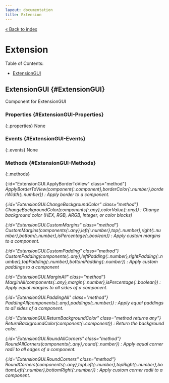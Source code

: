 ```yaml
---
layout: documentation
title: Extension
---
```


[&laquo; Back to index](index.html)
# Extension

Table of Contents:

* [ExtensionGUI](#ExtensionGUI)

## ExtensionGUI  {#ExtensionGUI}

Component for ExtensionGUI



### Properties  {#ExtensionGUI-Properties}

{:.properties}
None


### Events  {#ExtensionGUI-Events}

{:.events}
None


### Methods  {#ExtensionGUI-Methods}

{:.methods}

{:id="ExtensionGUI.ApplyBorderToView" class="method"} <i/> ApplyBorderToView(*component*{:.component},*borderColor*{:.number},*borderWidth*{:.number})
: Apply border to a component.

{:id="ExtensionGUI.ChangeBackgroundColor" class="method"} <i/> ChangeBackgroundColor(*components*{:.any},*colorValue*{:.any})
: Change background color (HEX, RGB, ARGB, Integer, or color blocks)

{:id="ExtensionGUI.CustomMargins" class="method"} <i/> CustomMargins(*components*{:.any},*left*{:.number},*top*{:.number},*right*{:.number},*bottom*{:.number},*isPercentage*{:.boolean})
: Apply custom margins to a component.

{:id="ExtensionGUI.CustomPadding" class="method"} <i/> CustomPadding(*components*{:.any},*leftPadding*{:.number},*rightPadding*{:.number},*topPadding*{:.number},*bottomPadding*{:.number})
: Apply custom paddings to a component

{:id="ExtensionGUI.MarginAll" class="method"} <i/> MarginAll(*components*{:.any},*margin*{:.number},*isPercentage*{:.boolean})
: Apply equal margins to all sides of a component.

{:id="ExtensionGUI.PaddingAll" class="method"} <i/> PaddingAll(*components*{:.any},*paddings*{:.number})
: Apply equal paddings to all sides of a component.

{:id="ExtensionGUI.ReturnBackgroundColor" class="method returns any"} <i/> ReturnBackgroundColor(*component*{:.component})
: Return the background color.

{:id="ExtensionGUI.RoundAllCorners" class="method"} <i/> RoundAllCorners(*components*{:.any},*round*{:.number})
: Apply equal corner radii to all edges of a component.

{:id="ExtensionGUI.RoundCorners" class="method"} <i/> RoundCorners(*components*{:.any},*topLeft*{:.number},*topRight*{:.number},*bottomLeft*{:.number},*bottomRight*{:.number})
: Apply custom corner radii to a component.
